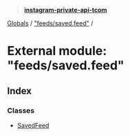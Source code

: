 > **[instagram-private-api-tcom](../README.md)**

[Globals](../README.md) / ["feeds/saved.feed"](_feeds_saved_feed_.md) /

# External module: "feeds/saved.feed"

## Index

### Classes

* [SavedFeed](../classes/_feeds_saved_feed_.savedfeed.md)